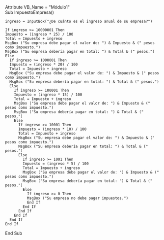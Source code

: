   Attribute VB_Name = "Módulo1"  
  Sub ImpuestoEmpresa()  
    
    ingreso = InputBox("¿De cuánto es el ingreso anual de su empresa?")  
    
    If ingreso >= 10000001 Then  
    Impuesto = (ingreso * 25) / 100
    Total = Impuesto + ingreso
    MsgBox ("Su empresa debe pagar el valor de: ") & Impuesto & (" pesos como impuesto.")
    MsgBox ("Su empresa debería pagar en total: ") & Total & (" pesos.")
    Else
      If ingreso >= 1000001 Then
      Impuesto = (ingreso * 20) / 100  
      Total = Impuesto + ingreso  
      MsgBox ("Su empresa debe pagar el valor de: ") & Impuesto & (" pesos como impuesto.")  
      MsgBox ("Su empresa debería pagar en total: ") & Total & (" pesos.")  
      Else  
        If ingreso >= 100001 Then  
        Impuesto = (ingreso * 15) / 100  
        Total = Impuesto + ingreso  
        MsgBox ("Su empresa debe pagar el valor de: ") & Impuesto & (" pesos como impuesto.")  
        MsgBox ("Su empresa debería pagar en total: ") & Total & (" pesos.")  
        Else  
          If ingreso >= 10001 Then  
          Impuesto = (ingreso * 10) / 100  
          Total = Impuesto + ingreso  
          MsgBox ("Su empresa debe pagar el valor de: ") & Impuesto & (" pesos como impuesto.")  
          MsgBox ("Su empresa debería pagar en total: ") & Total & (" pesos.")  
          Else  
            If ingreso >= 1001 Then  
            Impuesto = (ingreso * 5) / 100  
            Total = Impuesto + ingreso  
            MsgBox ("Su empresa debe pagar el valor de: ") & Impuesto & (" pesos como impuesto.")  
            MsgBox ("Su empresa debería pagar en total: ") & Total & (" pesos.")  
            Else  
              If ingreso >= 0 Then  
              MsgBox ("Su empresa no debe pagar impuestos.")  
              End If  
            End If  
          End If  
        End If  
      End If  
    End If  
  End Sub
